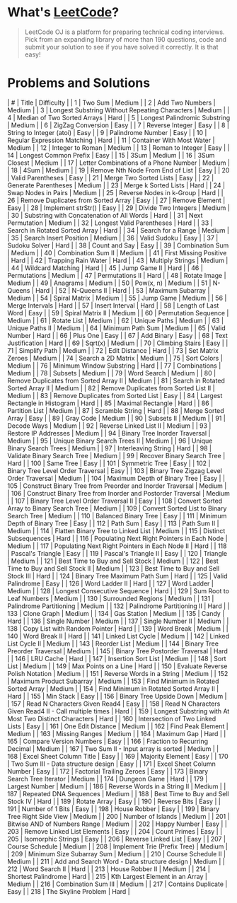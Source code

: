 What's [LeetCode](https://leetcode.com)?
================
> LeetCode OJ is a platform for preparing technical coding interviews. Pick from an expanding library of more than 190 questions, code and submit your solution to see if you have solved it correctly. It is that easy!

Problems and Solutions
============================
| # | Title | Difficulty |
| 1 | Two Sum  | Medium |
| 2 | Add Two Numbers  | Medium |
| 3 | Longest Substring Without Repeating Characters  | Medium |
| 4 | Median of Two Sorted Arrays  | Hard |
| 5 | Longest Palindromic Substring  | Medium |
| 6 | ZigZag Conversion  | Easy |
| 7 | Reverse Integer  | Easy |
| 8 | String to Integer (atoi)  | Easy |
| 9 | Palindrome Number  | Easy |
| 10 | Regular Expression Matching  | Hard |
| 11 | Container With Most Water  | Medium |
| 12 | Integer to Roman  | Medium |
| 13 | Roman to Integer  | Easy |
| 14 | Longest Common Prefix  | Easy |
| 15 | 3Sum  | Medium |
| 16 | 3Sum Closest  | Medium |
| 17 | Letter Combinations of a Phone Number  | Medium |
| 18 | 4Sum  | Medium |
| 19 | Remove Nth Node From End of List  | Easy |
| 20 | Valid Parentheses  | Easy |
| 21 | Merge Two Sorted Lists  | Easy |
| 22 | Generate Parentheses  | Medium |
| 23 | Merge k Sorted Lists  | Hard |
| 24 | Swap Nodes in Pairs  | Medium |
| 25 | Reverse Nodes in k-Group  | Hard |
| 26 | Remove Duplicates from Sorted Array  | Easy |
| 27 | Remove Element  | Easy |
| 28 | Implement strStr()  | Easy |
| 29 | Divide Two Integers  | Medium |
| 30 | Substring with Concatenation of All Words  | Hard |
| 31 | Next Permutation  | Medium |
| 32 | Longest Valid Parentheses  | Hard |
| 33 | Search in Rotated Sorted Array  | Hard |
| 34 | Search for a Range  | Medium |
| 35 | Search Insert Position  | Medium |
| 36 | Valid Sudoku  | Easy |
| 37 | Sudoku Solver  | Hard |
| 38 | Count and Say  | Easy |
| 39 | Combination Sum  | Medium |
| 40 | Combination Sum II  | Medium |
| 41 | First Missing Positive  | Hard |
| 42 | Trapping Rain Water  | Hard |
| 43 | Multiply Strings  | Medium |
| 44 | Wildcard Matching  | Hard |
| 45 | Jump Game II  | Hard |
| 46 | Permutations  | Medium |
| 47 | Permutations II  | Hard |
| 48 | Rotate Image  | Medium |
| 49 | Anagrams  | Medium |
| 50 | Pow(x, n)  | Medium |
| 51 | N-Queens  | Hard |
| 52 | N-Queens II  | Hard |
| 53 | Maximum Subarray  | Medium |
| 54 | Spiral Matrix  | Medium |
| 55 | Jump Game  | Medium |
| 56 | Merge Intervals  | Hard |
| 57 | Insert Interval  | Hard |
| 58 | Length of Last Word  | Easy |
| 59 | Spiral Matrix II  | Medium |
| 60 | Permutation Sequence  | Medium |
| 61 | Rotate List  | Medium |
| 62 | Unique Paths  | Medium |
| 63 | Unique Paths II  | Medium |
| 64 | Minimum Path Sum  | Medium |
| 65 | Valid Number  | Hard |
| 66 | Plus One  | Easy |
| 67 | Add Binary  | Easy |
| 68 | Text Justification  | Hard |
| 69 | Sqrt(x)  | Medium |
| 70 | Climbing Stairs  | Easy |
| 71 | Simplify Path  | Medium |
| 72 | Edit Distance  | Hard |
| 73 | Set Matrix Zeroes  | Medium |
| 74 | Search a 2D Matrix  | Medium |
| 75 | Sort Colors  | Medium |
| 76 | Minimum Window Substring  | Hard |
| 77 | Combinations  | Medium |
| 78 | Subsets  | Medium |
| 79 | Word Search  | Medium |
| 80 | Remove Duplicates from Sorted Array II  | Medium |
| 81 | Search in Rotated Sorted Array II  | Medium |
| 82 | Remove Duplicates from Sorted List II  | Medium |
| 83 | Remove Duplicates from Sorted List  | Easy |
| 84 | Largest Rectangle in Histogram  | Hard |
| 85 | Maximal Rectangle  | Hard |
| 86 | Partition List  | Medium |
| 87 | Scramble String  | Hard |
| 88 | Merge Sorted Array  | Easy |
| 89 | Gray Code  | Medium |
| 90 | Subsets II  | Medium |
| 91 | Decode Ways  | Medium |
| 92 | Reverse Linked List II  | Medium |
| 93 | Restore IP Addresses  | Medium |
| 94 | Binary Tree Inorder Traversal  | Medium |
| 95 | Unique Binary Search Trees II  | Medium |
| 96 | Unique Binary Search Trees  | Medium |
| 97 | Interleaving String  | Hard |
| 98 | Validate Binary Search Tree  | Medium |
| 99 | Recover Binary Search Tree  | Hard |
| 100 | Same Tree  | Easy |
| 101 | Symmetric Tree  | Easy |
| 102 | Binary Tree Level Order Traversal  | Easy |
| 103 | Binary Tree Zigzag Level Order Traversal  | Medium |
| 104 | Maximum Depth of Binary Tree  | Easy |
| 105 | Construct Binary Tree from Preorder and Inorder Traversal  | Medium |
| 106 | Construct Binary Tree from Inorder and Postorder Traversal  | Medium |
| 107 | Binary Tree Level Order Traversal II  | Easy |
| 108 | Convert Sorted Array to Binary Search Tree  | Medium |
| 109 | Convert Sorted List to Binary Search Tree  | Medium |
| 110 | Balanced Binary Tree  | Easy |
| 111 | Minimum Depth of Binary Tree  | Easy |
| 112 | Path Sum  | Easy |
| 113 | Path Sum II  | Medium |
| 114 | Flatten Binary Tree to Linked List  | Medium |
| 115 | Distinct Subsequences  | Hard |
| 116 | Populating Next Right Pointers in Each Node  | Medium |
| 117 | Populating Next Right Pointers in Each Node II  | Hard |
| 118 | Pascal's Triangle  | Easy |
| 119 | Pascal's Triangle II  | Easy |
| 120 | Triangle  | Medium |
| 121 | Best Time to Buy and Sell Stock  | Medium |
| 122 | Best Time to Buy and Sell Stock II  | Medium |
| 123 | Best Time to Buy and Sell Stock III  | Hard |
| 124 | Binary Tree Maximum Path Sum  | Hard |
| 125 | Valid Palindrome  | Easy |
| 126 | Word Ladder II  | Hard |
| 127 | Word Ladder  | Medium |
| 128 | Longest Consecutive Sequence  | Hard |
| 129 | Sum Root to Leaf Numbers  | Medium |
| 130 | Surrounded Regions  | Medium |
| 131 | Palindrome Partitioning  | Medium |
| 132 | Palindrome Partitioning II  | Hard |
| 133 | Clone Graph  | Medium |
| 134 | Gas Station  | Medium |
| 135 | Candy  | Hard |
| 136 | Single Number  | Medium |
| 137 | Single Number II  | Medium |
| 138 | Copy List with Random Pointer  | Hard |
| 139 | Word Break  | Medium |
| 140 | Word Break II  | Hard |
| 141 | Linked List Cycle  | Medium |
| 142 | Linked List Cycle II  | Medium |
| 143 | Reorder List  | Medium |
| 144 | Binary Tree Preorder Traversal  | Medium |
| 145 | Binary Tree Postorder Traversal  | Hard |
| 146 | LRU Cache  | Hard |
| 147 | Insertion Sort List  | Medium |
| 148 | Sort List  | Medium |
| 149 | Max Points on a Line  | Hard |
| 150 | Evaluate Reverse Polish Notation  | Medium |
| 151 | Reverse Words in a String  | Medium |
| 152 | Maximum Product Subarray  | Medium |
| 153 | Find Minimum in Rotated Sorted Array  | Medium |
| 154 | Find Minimum in Rotated Sorted Array II  | Hard |
| 155 | Min Stack  | Easy |
| 156 | Binary Tree Upside Down  | Medium |
| 157 | Read N Characters Given Read4  | Easy |
| 158 | Read N Characters Given Read4 II - Call multiple times  | Hard |
| 159 | Longest Substring with At Most Two Distinct Characters  | Hard |
| 160 | Intersection of Two Linked Lists  | Easy |
| 161 | One Edit Distance  | Medium |
| 162 | Find Peak Element  | Medium |
| 163 | Missing Ranges  | Medium |
| 164 | Maximum Gap  | Hard |
| 165 | Compare Version Numbers  | Easy |
| 166 | Fraction to Recurring Decimal  | Medium |
| 167 | Two Sum II - Input array is sorted  | Medium |
| 168 | Excel Sheet Column Title  | Easy |
| 169 | Majority Element  | Easy |
| 170 | Two Sum III - Data structure design  | Easy |
| 171 | Excel Sheet Column Number  | Easy |
| 172 | Factorial Trailing Zeroes  | Easy |
| 173 | Binary Search Tree Iterator  | Medium |
| 174 | Dungeon Game  | Hard |
| 179 | Largest Number  | Medium |
| 186 | Reverse Words in a String II  | Medium |
| 187 | Repeated DNA Sequences  | Medium |
| 188 | Best Time to Buy and Sell Stock IV  | Hard |
| 189 | Rotate Array  | Easy |
| 190 | Reverse Bits  | Easy |
| 191 | Number of 1 Bits  | Easy |
| 198 | House Robber  | Easy |
| 199 | Binary Tree Right Side View  | Medium |
| 200 | Number of Islands  | Medium |
| 201 | Bitwise AND of Numbers Range  | Medium |
| 202 | Happy Number  | Easy |
| 203 | Remove Linked List Elements  | Easy |
| 204 | Count Primes  | Easy |
| 205 | Isomorphic Strings  | Easy |
| 206 | Reverse Linked List  | Easy |
| 207 | Course Schedule  | Medium |
| 208 | Implement Trie (Prefix Tree)  | Medium |
| 209 | Minimum Size Subarray Sum  | Medium |
| 210 | Course Schedule II  | Medium |
| 211 | Add and Search Word - Data structure design  | Medium |
| 212 | Word Search II  | Hard |
| 213 | House Robber II  | Medium |
| 214 | Shortest Palindrome  | Hard |
| 215 | Kth Largest Element in an Array  | Medium |
| 216 | Combination Sum III  | Medium |
| 217 | Contains Duplicate  | Easy |
| 218 | The Skyline Problem  | Hard |
